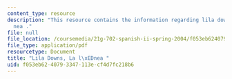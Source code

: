 ```yaml
---
content_type: resource
description: "This resource contains the information regarding lila downs, la l\xED\
  nea ."
file: null
file_location: /coursemedia/21g-702-spanish-ii-spring-2004/f053eb6240793347113ecf4d7fc218b6_MIT21G_702S04_31lali.pdf
file_type: application/pdf
resourcetype: Document
title: "Lila Downs, La l\xEDnea "
uid: f053eb62-4079-3347-113e-cf4d7fc218b6
---
```

